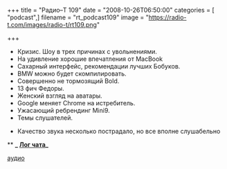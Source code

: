 +++
title = "Радио–Т 109"
date = "2008-10-26T06:50:00"
categories = [ "podcast",]
filename = "rt_podcast109"
image = "https://radio-t.com/images/radio-t/rt109.png"

+++

- Кризис. Шоу в трех причинах с увольнениями.
- На удивление хорошие впечатления от MacBook
- Сахарный интерфейс, рекомендации лучших Бобуков.
- BMW можно будет скомпилировать.
- Совершенно не тормозящий Bold.
- 13 фич Федоры.
- Женский взгляд на аватары.
- Google меняет Chrome на истребитель.
- Ужасающий ребрендинг Mini9.
- Темы слушателей.

* Качество звука несколько пострадало, но все вполне слушабельно

** **_ [Лог чата](http://chat.radio-t.com/logs/radio-t-109.html)_**

[аудио](http://cdn.radio-t.com/rt_podcast109.mp3)
<audio src="http://cdn.radio-t.com/rt_podcast109.mp3" preload="none"></audio>
